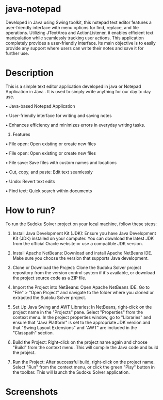 # java-notepad
 Developed in Java using Swing toolkit, this notepad text editor features a user-friendly interface with menu options for find, replace, and file operations. Utilizing JTextArea and ActionListener, it enables efficient text manipulation while seamlessly tracking user actions. This application completely provides a user-friendly interface. Its main objective is to easily provide any support where users can write their notes and save it for further use.


# Description
This is a simple text editor application developed in java or Notepad Application in Java . It is used to simply write anything for our day to day use.

• Java-based Notepad Application

• User-friendly interface for writing and saving notes

• Enhances efficiency and minimizes errors in everyday writing tasks.

1. Features

• File open: Open existing or create new files

• File open: Open existing or create new files

• File save: Save files with custom names and locations

• Cut, copy, and paste: Edit text seamlessly

• Undo: Revert text edits

• Find text: Quick search within documents




# How to run?
To run the Sudoku Solver project on your local machine, follow these steps:

1. Install Java Development Kit (JDK): Ensure you have Java Development Kit (JDK) installed on your computer. You can download the latest JDK from the official Oracle website or use a compatible JDK version.
   
2. Install Apache NetBeans: Download and install Apache NetBeans IDE. Make sure you choose the version that supports Java development.
   
3. Clone or Download the Project: Clone the Sudoku Solver project repository from the version control system if it's available, or download the project source code as a ZIP file.

4. Import the Project into NetBeans: Open Apache NetBeans IDE. Go to "File" > "Open Project" and navigate to the folder where you cloned or extracted the Sudoku Solver project.

5. Set Up Java Swing and AWT Libraries:
In NetBeans, right-click on the project name in the "Projects" pane.
Select "Properties" from the context menu.
In the project properties window, go to "Libraries" and ensure that "Java Platform" is set to the appropriate JDK version and that "Swing Layout Extensions" and "AWT" are included in the "Classpath" section.

6. Build the Project:
Right-click on the project name again and choose "Build" from the context menu. This will compile the Java code and build the project.

7. Run the Project:
After successful build, right-click on the project name.
Select "Run" from the context menu, or click the green "Play" button in the toolbar. This will launch the Sudoku Solver application.

# Screenshots
